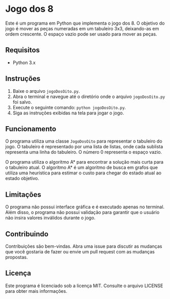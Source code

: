   <body>
    <h1>Jogo dos 8</h1>
    <p>Este é um programa em Python que implementa o jogo dos 8. O objetivo do jogo é mover as peças numeradas em um tabuleiro 3x3, deixando-as em ordem crescente. O espaço vazio pode ser usado para mover as peças.</p>
    <h2>Requisitos</h2>
    <ul>
      <li>Python 3.x</li>
    </ul>
    <h2>Instruções</h2>
    <ol>
      <li>Baixe o arquivo <code>jogoDosOito.py</code>.</li>
      <li>Abra o terminal e navegue até o diretório onde o arquivo <code>jogoDosOito.py</code> foi salvo.</li>
      <li>Execute o seguinte comando: <code>python jogoDosOito.py</code>.</li>
      <li>Siga as instruções exibidas na tela para jogar o jogo.</li>
    </ol>
    <h2>Funcionamento</h2>
    <p>O programa utiliza uma classe <code>JogoDosOito</code> para representar o tabuleiro do jogo. O tabuleiro é representado por uma lista de listas, onde cada sublista representa uma linha do tabuleiro. O número 0 representa o espaço vazio.</p>
    <p>O programa utiliza o algoritmo A* para encontrar a solução mais curta para o tabuleiro atual. O algoritmo A* é um algoritmo de busca em grafos que utiliza uma heurística para estimar o custo para chegar do estado atual ao estado objetivo.</p>
    <h2>Limitações</h2>
    <p>O programa não possui interface gráfica e é executado apenas no terminal. Além disso, o programa não possui validação para garantir que o usuário não insira valores inválidos durante o jogo.</p>
    <h2>Contribuindo</h2>
    <p>Contribuições são bem-vindas. Abra uma issue para discutir as mudanças que você gostaria de fazer ou envie um pull request com as mudanças propostas.</p>
    <h2>Licença</h2>
    <p>Este programa é licenciado sob a licença MIT. Consulte o arquivo LICENSE para obter mais informações.</p>
